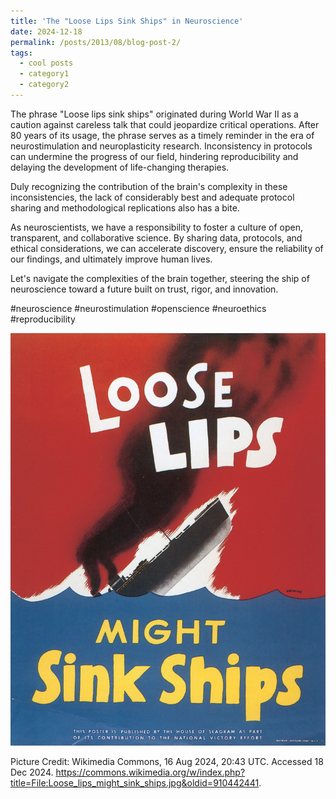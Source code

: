 ```yaml
---
title: 'The "Loose Lips Sink Ships" in Neuroscience'
date: 2024-12-18
permalink: /posts/2013/08/blog-post-2/
tags:
  - cool posts
  - category1
  - category2
---
```


The phrase "Loose lips sink ships" originated during World War II as a caution against careless talk that could jeopardize critical operations. After 80 years of its usage, the phrase serves as a timely reminder in the era of neurostimulation and neuroplasticity research. Inconsistency in protocols can undermine the progress of our field, hindering reproducibility and delaying the development of life-changing therapies. 

Duly recognizing the contribution of the brain's complexity in these inconsistencies, the lack of considerably best and adequate protocol sharing and methodological replications also has a bite. 

As neuroscientists, we have a responsibility to foster a culture of open, transparent, and collaborative science. By sharing data, protocols, and ethical considerations, we can accelerate discovery, ensure the reliability of our findings, and ultimately improve human lives.

Let's navigate the complexities of the brain together, steering the ship of neuroscience toward a future built on trust, rigor, and innovation.

#neuroscience #neurostimulation #openscience #neuroethics #reproducibility


<img src='/images/blogs/Loose_lips_might_sink_ships.jpg'>

Picture Credit: Wikimedia Commons, 16 Aug 2024, 20:43 UTC. Accessed 18 Dec 2024. https://commons.wikimedia.org/w/index.php?title=File:Loose_lips_might_sink_ships.jpg&oldid=910442441.